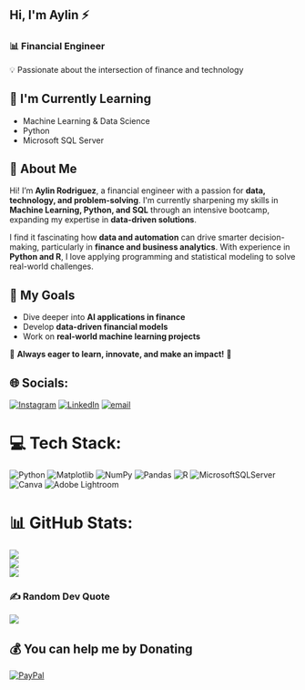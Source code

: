 
## Hi, I'm Aylin ⚡  

### 📊 Financial Engineer  
💡 Passionate about the intersection of finance and technology  

## 🌱 I'm Currently Learning  
- Machine Learning & Data Science  
- Python  
- Microsoft SQL Server  

## 📌 About Me  
Hi! I’m **Aylin Rodriguez**, a financial engineer with a passion for **data, technology, and problem-solving**. I'm currently sharpening my skills in **Machine Learning, Python, and SQL** through an intensive bootcamp, expanding my expertise in **data-driven solutions**.  

I find it fascinating how **data and automation** can drive smarter decision-making, particularly in **finance and business analytics**. With experience in **Python and R**, I love applying programming and statistical modeling to solve real-world challenges.  

## 🎯 My Goals  
- Dive deeper into **AI applications in finance**  
- Develop **data-driven financial models**  
- Work on **real-world machine learning projects**  

🚀 **Always eager to learn, innovate, and make an impact!** 🚀  


<!--
**aylinrod/aylinrod** is a ✨ _special_ ✨ repository because its `README.md` (this file) appears on your GitHub profile.

Here are some ideas to get you started:

- 🔭 I’m currently working on ...

## 🌱 I’m currently learning
Machine Learning & Data Science 
Python
SQL
- 👯 I’m looking to collaborate on ...
- 🤔 I’m looking for help with ...
- 💬 Ask me about ...
- 📫 How to reach me: ...
- 😄 Pronouns: ...
- ⚡ Fun fact: ...
-->

## 🌐 Socials:
[![Instagram](https://img.shields.io/badge/Instagram-%23E4405F.svg?logo=Instagram&logoColor=white)](https://instagram.com/aylinrod_) [![LinkedIn](https://img.shields.io/badge/LinkedIn-%230077B5.svg?logo=linkedin&logoColor=white)](https://linkedin.com/in/aylin-rodriguez-360623240) [![email](https://img.shields.io/badge/Email-D14836?logo=gmail&logoColor=white)](mailto:aylinrodriguez07@gmail.com) 

# 💻 Tech Stack:
![Python](https://img.shields.io/badge/python-3670A0?style=flat&logo=python&logoColor=ffdd54) ![Matplotlib](https://img.shields.io/badge/Matplotlib-%23ffffff.svg?style=flat&logo=Matplotlib&logoColor=black) ![NumPy](https://img.shields.io/badge/numpy-%23013243.svg?style=flat&logo=numpy&logoColor=white) ![Pandas](https://img.shields.io/badge/pandas-%23150458.svg?style=flat&logo=pandas&logoColor=white) ![R](https://img.shields.io/badge/r-%23276DC3.svg?style=flat&logo=r&logoColor=white) ![MicrosoftSQLServer](https://img.shields.io/badge/Microsoft%20SQL%20Server-CC2927?style=flat&logo=microsoft%20sql%20server&logoColor=white) ![Canva](https://img.shields.io/badge/Canva-%2300C4CC.svg?style=flat&logo=Canva&logoColor=white) ![Adobe Lightroom](https://img.shields.io/badge/Adobe%20Lightroom-31A8FF.svg?style=flat&logo=Adobe%20Lightroom&logoColor=white)
# 📊 GitHub Stats:
![](https://github-readme-stats.vercel.app/api?username=aylinrod&theme=dark&hide_border=true&include_all_commits=true&count_private=false)<br/>
![](https://nirzak-streak-stats.vercel.app/?user=aylinrod&theme=dark&hide_border=true)<br/>
![](https://github-readme-stats.vercel.app/api/top-langs/?username=aylinrod&theme=dark&hide_border=true&include_all_commits=true&count_private=false&layout=compact)

### ✍️ Random Dev Quote
![](https://quotes-github-readme.vercel.app/api?type=horizontal&theme=tokyonight)

  ## 💰 You can help me by Donating
  [![PayPal](https://img.shields.io/badge/PayPal-00457C?style=for-the-badge&logo=paypal&logoColor=white)](https://paypal.me/@AylinRodriguezRosario) 

  
<!-- Proudly created with GPRM ( https://gprm.itsvg.in ) -->
